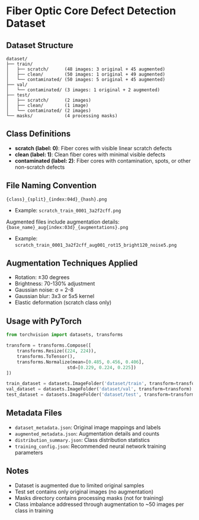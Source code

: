 # Fiber Optic Core Defect Detection Dataset

## Dataset Structure
```
dataset/
├── train/
│   ├── scratch/      (48 images: 3 original + 45 augmented)
│   ├── clean/        (50 images: 1 original + 49 augmented)
│   └── contaminated/ (50 images: 5 original + 45 augmented)
├── val/
│   └── contaminated/ (3 images: 1 original + 2 augmented)
├── test/
│   ├── scratch/      (2 images)
│   ├── clean/        (1 image)
│   └── contaminated/ (2 images)
└── masks/            (4 processing masks)
```

## Class Definitions
- **scratch (label: 0)**: Fiber cores with visible linear scratch defects
- **clean (label: 1)**: Clean fiber cores with minimal visible defects
- **contaminated (label: 2)**: Fiber cores with contamination, spots, or other non-scratch defects

## File Naming Convention
`{class}_{split}_{index:04d}_{hash}.png`
- Example: `scratch_train_0001_3a2f2cff.png`

Augmented files include augmentation details:
`{base_name}_aug{index:03d}_{augmentations}.png`
- Example: `scratch_train_0001_3a2f2cff_aug001_rot15_bright120_noise5.png`

## Augmentation Techniques Applied
- Rotation: ±30 degrees
- Brightness: 70-130% adjustment
- Gaussian noise: σ = 2-8
- Gaussian blur: 3x3 or 5x5 kernel
- Elastic deformation (scratch class only)

## Usage with PyTorch
```python
from torchvision import datasets, transforms

transform = transforms.Compose([
    transforms.Resize((224, 224)),
    transforms.ToTensor(),
    transforms.Normalize(mean=[0.485, 0.456, 0.406], 
                       std=[0.229, 0.224, 0.225])
])

train_dataset = datasets.ImageFolder('dataset/train', transform=transform)
val_dataset = datasets.ImageFolder('dataset/val', transform=transform)
test_dataset = datasets.ImageFolder('dataset/test', transform=transform)
```

## Metadata Files
- `dataset_metadata.json`: Original image mappings and labels
- `augmented_metadata.json`: Augmentation details and counts
- `distribution_summary.json`: Class distribution statistics
- `training_config.json`: Recommended neural network training parameters

## Notes
- Dataset is augmented due to limited original samples
- Test set contains only original images (no augmentation)
- Masks directory contains processing masks (not for training)
- Class imbalance addressed through augmentation to ~50 images per class in training